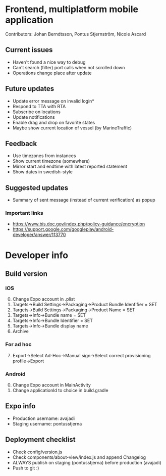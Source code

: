 # Frontend, multiplatform mobile application
Contributors: 
Johan Berndtsson, Pontus Stjernström, Nicole Ascard

## Current issues
* Haven't found a nice way to debug
* Can't search (filter) port calls when not scrolled down
* Operations change place after update

## Future updates
* Update error message on invalid login*
* Respond to TTA with RTA
* Subscribe on locations
* Update notifications
* Enable drag and drop on favorite states
* Maybe show current location of vessel (by MarineTraffic)

## Feedback
* Use timezones from instances
* Show current timezone (somewhere)
* Mirror start and endtime with latest reported statement
* Show dates in swedish-style

## Suggested updates
* Summary of sent message (instead of current verification) as popup

### Important links
* https://www.bis.doc.gov/index.php/policy-guidance/encryption
* https://support.google.com/googleplay/android-developer/answer/113770

# Developer info
## Build version
### iOS
0. Change Expo account in .plist
1. Targets->Build Settings->Packaging->Product Bundle Idenfifier = SET
2. Targets->Build Settings->Packaging->Product Name = SET
3. Targets->Info->Bundle name = SET
4. Targets->Info->Bundle Identifier = SET
5. Targets->Info->Bundle display name
6. Archive
### For ad hoc
7. Export->Select Ad-Hoc->Manual sign->Select correct provisioning profile->Export

### Android
0. Change Expo account in MainActivity
1. Change applicationId to choice in build.gradle

## Expo info
* Production username: avajadi
* Staging username: pontusstjerna

## Deployment checklist
* Check config/version.js
* Check components/about-view/index.js and append Changelog
* ALWAYS publish on staging (pontusstjerna) before production (avajadi)
* Push to git :)